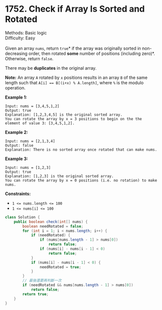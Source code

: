 # 1752. Check if Array Is Sorted and Rotated  

  Methods: Basic logic </br> Difficulty: Easy </br> </br>Given an array `nums`, return `true`* if the array was originally sorted in non-decreasing order, then rotated ****some**** number of positions (including zero)*. Otherwise, return `false`.

There may be **duplicates** in the original array.

**Note:** An array `A` rotated by `x` positions results in an array `B` of the same length such that `A[i] == B[(i+x) % A.length]`, where `%` is the modulo operation.

**Example 1:**

```plain text
Input: nums = [3,4,5,1,2]
Output: true
Explanation: [1,2,3,4,5] is the original sorted array.
You can rotate the array by x = 3 positions to begin on the the element of value 3: [3,4,5,1,2].
```

**Example 2:**

```plain text
Input: nums = [2,1,3,4]
Output: false
Explanation: There is no sorted array once rotated that can make nums.
```

**Example 3:**

```plain text
Input: nums = [1,2,3]
Output: true
Explanation: [1,2,3] is the original sorted array.
You can rotate the array by x = 0 positions (i.e. no rotation) to make nums.
```

**Constraints:**

- `1 <= nums.length <= 100`
- `1 <= nums[i] <= 100`
```java
class Solution {
    public boolean check(int[] nums) {
        boolean needRotated = false;
        for (int i = 1; i < nums.length; i++) {
            if (needRotated) {
                if (nums[nums.length - 1] > nums[0])
                    return false;
                if (nums[i] - nums[i - 1] < 0)
                    return false;
            }
            if (nums[i] - nums[i - 1] < 0) {
                needRotated = true;
            }
        }
        // 最後還要再判斷一次 
        if (needRotated && nums[nums.length - 1] > nums[0])
            return false;
        return true;
    }
}
```


